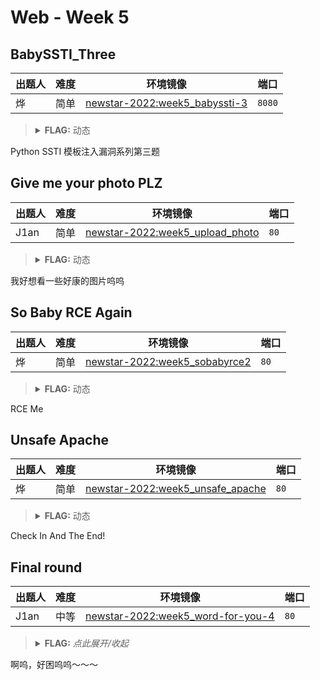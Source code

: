 # Web - Week 5

## BabySSTI_Three

| 出题人 | 难度 | 环境镜像 | 端口 |
|--------|------|----------|------|
| 烨     | 简单 | [newstar-2022:week5_babyssti-3](https://hub.docker.com/r/openctf/newstar-2022/tags?name=week5_babyssti-3) | `8080` |

> <details><summary><strong>FLAG:</strong> 动态</summary>
> </details >

Python SSTI 模板注入漏洞系列第三题

## Give me your photo PLZ

| 出题人 | 难度 | 环境镜像 | 端口 |
|--------|------|----------|------|
| J1an   | 简单 | [newstar-2022:week5_upload_photo](https://hub.docker.com/r/openctf/newstar-2022/tags?name=week5_upload_photo) | `80` |

> <details><summary><strong>FLAG:</strong> 动态</summary>
> </details >

我好想看一些好康的图片呜呜

## So Baby RCE Again

| 出题人 | 难度 | 环境镜像 | 端口 |
|--------|------|----------|------|
| 烨     | 简单 | [newstar-2022:week5_sobabyrce2](https://hub.docker.com/r/openctf/newstar-2022/tags?name=week5_sobabyrce2) | `80` |

> <details><summary><strong>FLAG:</strong> 动态</summary>
> </details >

RCE Me

## Unsafe Apache

| 出题人 | 难度 | 环境镜像 | 端口 |
|--------|------|----------|------|
| 烨     | 简单 | [newstar-2022:week5_unsafe_apache](https://hub.docker.com/r/openctf/newstar-2022/tags?name=week5_unsafe_apache) | `80` |

> <details><summary><strong>FLAG:</strong> 动态</summary>
> </details >

Check In And The End!

## Final round

| 出题人 | 难度 | 环境镜像 | 端口 |
|--------|------|----------|------|
| J1an   | 中等 | [newstar-2022:week5_word-for-you-4](https://hub.docker.com/r/openctf/newstar-2022/tags?name=week5_word-for-you-4) | `80` |

> <details><summary><strong>FLAG:</strong> <i>点此展开/收起</i></summary>
> <code>flag{Ju2t_let_me_s1eep_f0r_a_whi1e}</code>
> </details>

啊呜，好困呜呜～～～
